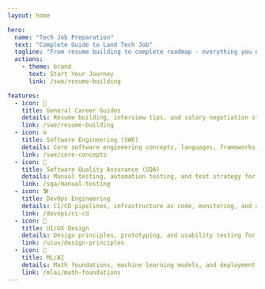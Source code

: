 ```yaml
---
layout: home

hero:
  name: "Tech Job Preparation"
  text: "Complete Guide to Land Tech Job"
  tagline: "From resume building to complete roadmap - everything you need to kickstart your tech career"
  actions:
    - theme: brand
      text: Start Your Journey
      link: /swe/resume-building

features:
  - icon: 📝
    title: General Career Guides
    details: Resume building, interview tips, and salary negotiation strategies for tech freshers
    link: /swe/resume-building
  - icon: ⚙️
    title: Software Engineering (SWE)
    details: Core software engineering concepts, languages, frameworks, and system design
    link: /swe/core-concepts
  - icon: 🧪
    title: Software Quality Assurance (SQA)
    details: Manual testing, automation testing, and test strategy for quality assurance roles
    link: /sqa/manual-testing
  - icon: 🛠️
    title: DevOps Engineering
    details: CI/CD pipelines, infrastructure as code, monitoring, and automation for DevOps roles
    link: /devops/ci-cd
  - icon: 🎨
    title: UI/UX Design
    details: Design principles, prototyping, and usability testing for design roles
    link: /uiux/design-principles
  - icon: 🤖
    title: ML/AI
    details: Math foundations, machine learning models, and deployment strategies
    link: /mlai/math-foundations
---
```


<CustomViewsCounter />
